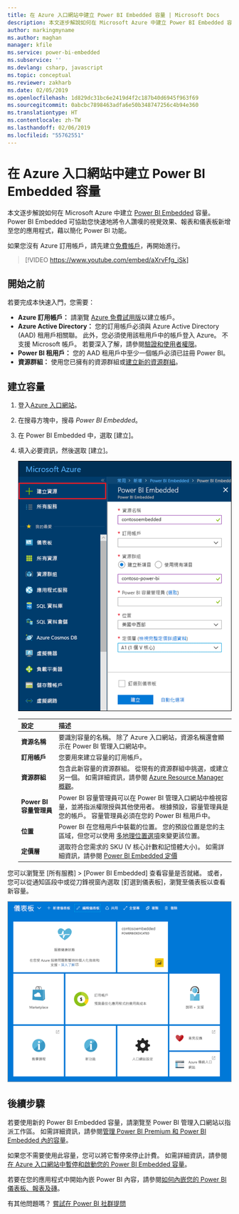 ```yaml
---
title: 在 Azure 入口網站中建立 Power BI Embedded 容量 | Microsoft Docs
description: 本文逐步解說如何在 Microsoft Azure 中建立 Power BI Embedded 容量。
author: markingmyname
ms.author: maghan
manager: kfile
ms.service: power-bi-embedded
ms.subservice: ''
ms.devlang: csharp, javascript
ms.topic: conceptual
ms.reviewer: zakharb
ms.date: 02/05/2019
ms.openlocfilehash: 1d829dc31bc6e2419d4f2c187b40d6945f963f69
ms.sourcegitcommit: 0abcbc7898463adfa6e50b348747256c4b94e360
ms.translationtype: HT
ms.contentlocale: zh-TW
ms.lasthandoff: 02/06/2019
ms.locfileid: "55762551"
---
```

# <a name="create-power-bi-embedded-capacity-in-the-azure-portal"></a>在 Azure 入口網站中建立 Power BI Embedded 容量

本文逐步解說如何在 Microsoft Azure 中建立 [Power BI Embedded](azure-pbie-what-is-power-bi-embedded.md) 容量。 Power BI Embedded 可協助您快速地將令人讚嘆的視覺效果、報表和儀表板新增至您的應用程式，藉以簡化 Power BI 功能。

如果您沒有 Azure 訂用帳戶，請先建立[免費帳戶](https://azure.microsoft.com/free/)，再開始進行。

> [!VIDEO https://www.youtube.com/embed/aXrvFfg_iSk]

## <a name="before-you-begin"></a>開始之前

若要完成本快速入門，您需要：

* **Azure 訂用帳戶：** 請瀏覽 [Azure 免費試用版](https://azure.microsoft.com/free/)以建立帳戶。
* **Azure Active Directory：** 您的訂用帳戶必須與 Azure Active Directory (AAD) 租用戶相關聯。 此外，您必須使用該租用戶中的帳戶登入 Azure。 不支援 Microsoft 帳戶。 若要深入了解，請參閱[驗證和使用者權限](https://docs.microsoft.com/azure/analysis-services/analysis-services-manage-users)。
* **Power BI 租用戶：** 您的 AAD 租用戶中至少一個帳戶必須已註冊 Power BI。
* **資源群組：** 使用您已擁有的資源群組或[建立新的資源群組](https://docs.microsoft.com/azure/azure-resource-manager/resource-group-overview)。

## <a name="create-a-capacity"></a>建立容量

1. 登入[Azure 入口網站](https://portal.azure.com/)。

2. 在搜尋方塊中，搜尋 *Power BI Embedded*。

3. 在 Power BI Embedded 中，選取 [建立]。

4. 填入必要資訊，然後選取 [建立]。

    ![要填入以建立新容量的欄位](media/azure-pbie-create-capacity/azure-portal-create-power-bi-embedded.png)

    |設定 |描述 |
    |---------|---------|
    |**資源名稱**|要識別容量的名稱。 除了 Azure 入口網站，資源名稱還會顯示在 Power BI 管理入口網站中。|
    |**訂用帳戶**|您要用來建立容量的訂用帳戶。|
    |**資源群組**|包含此新容量的資源群組。 從現有的資源群組中挑選，或建立另一個。 如需詳細資訊，請參閱 [Azure Resource Manager 概觀](https://docs.microsoft.com/azure/azure-resource-manager/resource-group-overview)。|
    |**Power BI 容量管理員**|Power BI 容量管理員可以在 Power BI 管理入口網站中檢視容量，並將指派權限授與其他使用者。 根據預設，容量管理員是您的帳戶。 容量管理員必須在您的 Power BI 租用戶中。|
    |**位置**|Power BI 在您租用戶中裝載的位置。 您的預設位置是您的主區域，但您可以使用 [多地理位置選項](embedded-multi-geo.md)來變更該位置。
    |**定價層**|選取符合您需求的 SKU (V 核心計數和記憶體大小)。  如需詳細資訊，請參閱 [Power BI Embedded 定價](https://azure.microsoft.com/pricing/details/power-bi-embedded/)|

您可以瀏覽至 [所有服務] > [Power BI Embedded] 查看容量是否就緒。 或者，您可以從通知區段中或從刀鋒視窗內選取 [釘選到儀表板]，瀏覽至儀表板以查看新容量。

![顯示 Power BI Embedded 容量的 Azure 入口網站儀表板](media/azure-pbie-create-capacity/azure-portal-dashboard.png)

## <a name="next-steps"></a>後續步驟

若要使用新的 Power BI Embedded 容量，請瀏覽至 Power BI 管理入口網站以指派工作區。 如需詳細資訊，請參閱[管理 Power BI Premium 和 Power BI Embedded 內的容量](https://powerbi.microsoft.com/documentation/powerbi-admin-premium-manage/)。

如果您不需要使用此容量，您可以將它暫停來停止計費。 如需詳細資訊，請參閱[在 Azure 入口網站中暫停和啟動您的 Power BI Embedded 容量](azure-pbie-pause-start.md)。

若要在您的應用程式中開始內嵌 Power BI 內容，請參閱[如何內嵌您的 Power BI 儀表板、報表及磚](https://powerbi.microsoft.com/documentation/powerbi-developer-embedding-content/)。

有其他問題嗎？ [嘗試在 Power BI 社群提問](http://community.powerbi.com/)
